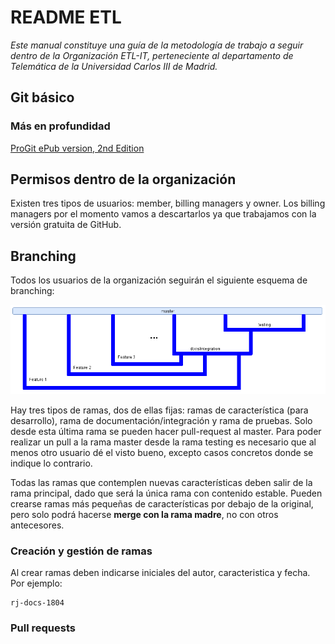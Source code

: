 # README ETL

*Este manual constituye una guía de la metodología de trabajo a seguir dentro de la Organización ETL-IT, perteneciente al departamento de Telemática de la Universidad Carlos III de Madrid.*

## Git básico

### Más en profundidad
[ProGit ePub version, 2nd Edition](https://github.com/etl-it/git-etl/blob/master/progit-es.1091.epub?raw=true)


## Permisos dentro de la organización
Existen tres tipos de usuarios: member, billing managers y owner. Los billing managers por el momento vamos a descartarlos ya que trabajamos con la versión gratuita de GitHub.



## Branching
Todos los usuarios de la organización seguirán el siguiente esquema de branching:

![etl-branching](/Git-org-branch.png)

Hay tres tipos de ramas, dos de ellas fijas: ramas de característica (para desarrollo), rama de documentación/integración y rama de pruebas.
Solo desde esta última rama se pueden hacer pull-request al master. Para poder realizar un pull a la rama master desde la rama testing es necesario que al menos otro usuario dé el visto bueno, excepto casos concretos donde se indique lo contrario.

Todas las ramas que contemplen nuevas características deben salir de la rama principal, dado que será la única rama con contenido estable. Pueden crearse ramas más pequeñas de características por debajo de la original, pero solo podrá hacerse **merge con la rama madre**, no con otros antecesores. 

### Creación y gestión de ramas

Al crear ramas deben indicarse iniciales del autor, caracteristica y fecha. Por ejemplo:

~~~
rj-docs-1804
~~~

### Pull requests

##
